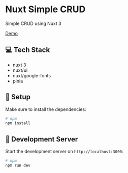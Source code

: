 # Nuxt Simple CRUD

Simple CRUD using Nuxt 3

[Demo](https://nuxt-simple-crud-xi.vercel.app/)

## 💻 Tech Stack
- nuxt 3
- nuxt/ui
- nuxt/google-fonts
- pinia

## 🔨 Setup

Make sure to install the dependencies:

```bash
# npm
npm install
```

## 🏃 Development Server

Start the development server on `http://localhost:3000`:

```bash
# npm
npm run dev
```
